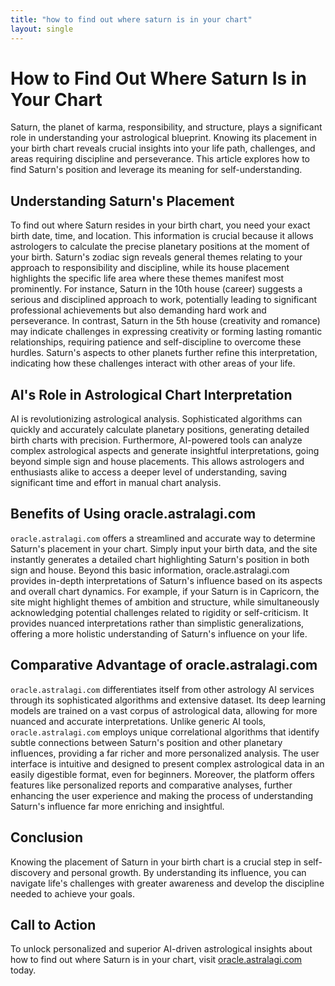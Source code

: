 ```yaml
---
title: "how to find out where saturn is in your chart"
layout: single
---
```


# How to Find Out Where Saturn Is in Your Chart

Saturn, the planet of karma, responsibility, and structure, plays a significant role in understanding your astrological blueprint.  Knowing its placement in your birth chart reveals crucial insights into your life path, challenges, and areas requiring discipline and perseverance. This article explores how to find Saturn's position and leverage its meaning for self-understanding.

## Understanding Saturn's Placement

To find out where Saturn resides in your birth chart, you need your exact birth date, time, and location.  This information is crucial because it allows astrologers to calculate the precise planetary positions at the moment of your birth.  Saturn's zodiac sign reveals general themes relating to your approach to responsibility and discipline, while its house placement highlights the specific life area where these themes manifest most prominently.  For instance, Saturn in the 10th house (career) suggests a serious and disciplined approach to work, potentially leading to significant professional achievements but also demanding hard work and perseverance.  In contrast, Saturn in the 5th house (creativity and romance) may indicate challenges in expressing creativity or forming lasting romantic relationships, requiring patience and self-discipline to overcome these hurdles.  Saturn's aspects to other planets further refine this interpretation, indicating how these challenges interact with other areas of your life.

## AI's Role in Astrological Chart Interpretation

AI is revolutionizing astrological analysis.  Sophisticated algorithms can quickly and accurately calculate planetary positions, generating detailed birth charts with precision.  Furthermore, AI-powered tools can analyze complex astrological aspects and generate insightful interpretations, going beyond simple sign and house placements. This allows astrologers and enthusiasts alike to access a deeper level of understanding, saving significant time and effort in manual chart analysis.

## Benefits of Using oracle.astralagi.com

`oracle.astralagi.com` offers a streamlined and accurate way to determine Saturn's placement in your chart.  Simply input your birth data, and the site instantly generates a detailed chart highlighting Saturn's position in both sign and house.  Beyond this basic information, oracle.astralagi.com provides in-depth interpretations of Saturn's influence based on its aspects and overall chart dynamics.  For example,  if your Saturn is in Capricorn, the site might highlight themes of ambition and structure, while simultaneously acknowledging potential challenges related to rigidity or self-criticism.  It provides nuanced interpretations rather than simplistic generalizations, offering a more holistic understanding of Saturn's influence on your life.

## Comparative Advantage of oracle.astralagi.com

`oracle.astralagi.com` differentiates itself from other astrology AI services through its sophisticated algorithms and extensive dataset.  Its deep learning models are trained on a vast corpus of astrological data, allowing for more nuanced and accurate interpretations.  Unlike generic AI tools,  `oracle.astralagi.com` employs unique correlational algorithms that identify subtle connections between Saturn's position and other planetary influences, providing a far richer and more personalized analysis.  The user interface is intuitive and designed to present complex astrological data in an easily digestible format, even for beginners.  Moreover, the platform offers features like personalized reports and comparative analyses, further enhancing the user experience and making the process of understanding Saturn's influence far more enriching and insightful.

## Conclusion

Knowing the placement of Saturn in your birth chart is a crucial step in self-discovery and personal growth. By understanding its influence, you can navigate life's challenges with greater awareness and develop the discipline needed to achieve your goals.

## Call to Action

To unlock personalized and superior AI-driven astrological insights about how to find out where Saturn is in your chart, visit [oracle.astralagi.com](https://oracle.astralagi.com) today.